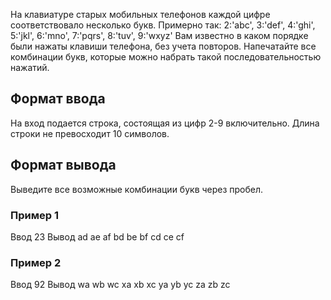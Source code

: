 На клавиатуре старых мобильных телефонов каждой цифре соответствовало несколько букв. Примерно так:
2:'abc', 3:'def', 4:'ghi', 5:'jkl', 6:'mno', 7:'pqrs', 8:'tuv', 9:'wxyz'
Вам известно в каком порядке были нажаты клавиши телефона, без учета повторов. Напечатайте все комбинации букв, которые можно набрать такой последовательностью нажатий.

## Формат ввода

На вход подается строка, состоящая из цифр 2-9 включительно. Длина строки не превосходит 10 символов.

## Формат вывода

Выведите все возможные комбинации букв через пробел.

### Пример 1

Ввод
23
Вывод
ad ae af bd be bf cd ce cf

### Пример 2

Ввод
92
Вывод
wa wb wc xa xb xc ya yb yc za zb zc
